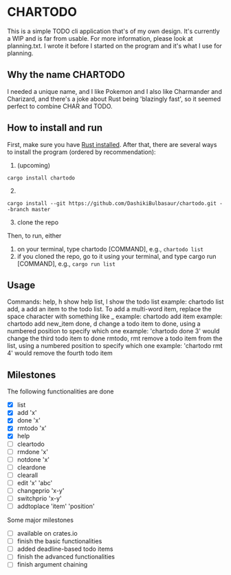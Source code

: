 # CHARTODO

This is a simple TODO cli application that's of my own design. It's currently a WIP and is far from usable. For more information, please look at planning.txt. I wrote it before I started on the program and it's what I use for planning.

## Why the name CHARTODO

I needed a unique name, and I like Pokemon and I also like Charmander and Charizard, and there's a joke about Rust being 'blazingly fast', so it seemed perfect to combine CHAR and TODO.

## How to install and run

First, make sure you have [Rust installed](https://doc.rust-lang.org/book/ch01-01-installation.html). After that, there are several ways to install the program (ordered by recommendation):

1. (upcoming)
```sh-session
cargo install chartodo
```
2. 
```sh-session
cargo install --git https://github.com/DashikiBulbasaur/chartodo.git --branch master
```
3. clone the repo 


Then, to run, either

1. on your terminal, type chartodo [COMMAND], e.g., `chartodo list`
2. if you cloned the repo, go to it using your terminal, and type cargo run [COMMAND], e.g., `cargo run list`

## Usage

Commands:
    help, h         show help 
    list, l         show the todo list
                        example: chartodo list 
    add, a          add an item to the todo list. To add a multi-word item, replace the space character with something like _
                        example: chartodo add item
                        example: chartodo add new_item
    done, d         change a todo item to done, using a numbered position to specify which one
                        example: 'chartodo done 3' would change the third todo item to done 
    rmtodo, rmt     remove a todo item from the list, using a numbered position to specify which one 
                        example: 'chartodo rmt 4' would remove the fourth todo item

## Milestones

The following functionalities are done
- [x] list 
- [x] add 'x'
- [x] done 'x'
- [x] rmtodo 'x'
- [x] help
- [ ] cleartodo
- [ ] rmdone 'x'
- [ ] notdone 'x'
- [ ] cleardone
- [ ] clearall
- [ ] edit 'x' 'abc'
- [ ] changeprio 'x-y'
- [ ] switchprio 'x-y'
- [ ] addtoplace 'item' 'position'

Some major milestones 
- [ ] available on crates.io
- [ ] finish the basic functionalities
- [ ] added deadline-based todo items
- [ ] finish the advanced functionalities
- [ ] finish argument chaining

